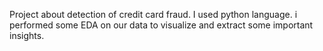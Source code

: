 Project about detection of credit card fraud. I used python language. i performed some EDA on our data to visualize and extract some important insights. 
